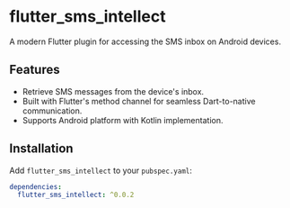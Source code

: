 # flutter_sms_intellect

A modern Flutter plugin for accessing the SMS inbox on Android devices.

## Features

- Retrieve SMS messages from the device's inbox.
- Built with Flutter's method channel for seamless Dart-to-native communication.
- Supports Android platform with Kotlin implementation.

## Installation

Add `flutter_sms_intellect` to your `pubspec.yaml`:

```yaml
dependencies:
  flutter_sms_intellect: ^0.0.2
```
